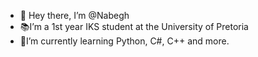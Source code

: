- 👋 Hey there, I’m @Nabegh
- 📚I’m a 1st year IKS student at the University of Pretoria
- 🐍I’m currently learning Python, C#, C++ and more.
<!--
**Nmuhra/Nmuhra** is a ✨ _special_ ✨ repository because its `README.md` (this file) appears on your GitHub profile.

Here are some ideas to get you started:

- 🔭 I’m currently working on ...
- 🌱 I’m currently learning ...
- 👯 I’m looking to collaborate on ...
- 🤔 I’m looking for help with ...
- 💬 Ask me about ...
- 📫 How to reach me: ...
- 😄 Pronouns: ...
- ⚡ Fun fact: ...
-->
